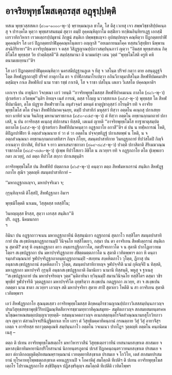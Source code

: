 <h1>อาจริยพุทฺธโฆสเตฺถรสฺส อฎฺฐุปฺปตฺติ</h1>
<p> ทสเม พุทฺธวสฺสสตเก (๙๐๑-๑๐๐๐-พุ-ว)  พฺราหฺมณกุเล ชาโต, โส ตีสุ เวเทสุ เจว สพฺพวิชฺชาสิปฺปคเนฺถสุ จ ปารงฺคโต หุตฺวา พุทฺธสาสนธมฺมํ สุตฺวา ตมฺปิ อุคฺคณฺหิตุกาโม ตสฺมิํเยว ทกฺขิณอินฺทิยรเฎฺฐ เอกสฺมิํ เถรวาทิกวิหาเร  เรวตเตฺถรปฺปมุขานํ ภิกฺขูนํ สนฺติเก ปพฺพชฺชเญฺจว อุปสมฺปทญฺจ คณฺหิตฺวา ปิฎกตฺตยปาฬิมุคฺคณฺหิฯ โส เอวํ ปิฎกตฺตยปาฬิมุคฺคณฺหโนฺตเยว อญฺญาสิ ‘‘อยเมกายนมโคฺค ทสฺสนวิสุทฺธิยา นิพฺพานสจฺฉิกิริยายา’’ติฯ อาจริยุปชฺฌายา จ ตสฺส วิสิฎฺฐญาณปฺปภาวสมฺปนฺนภาวํ ญตฺวา ‘‘อิมสฺส พุทฺธสาสเน กิตฺติโฆโส พุทฺธสฺส วิย ปวตฺติสฺสตี’’ติ สมฺปสฺสมานา ติ นามมกํสุฯ เตน วุตฺตํ ‘‘พุทฺธโฆโสติ ครูหิ คหิตนามเธเยฺยนา’’ติฯ</p>


<p>โส เอวํ ปิฎกตฺตยปาฬิมุคฺคณฺหิตฺวา  นครสมีปฎฺฐานภูเต  จ ทีสุ จ วสโนฺต  ปริจยํ กตฺวา ตาย อสนฺตุฎฺฐจิโตฺต สีหฬฎฺฐกถาสุปิ ปริจยํ กาตุกาโม ตา จ ปาฬิภาสมาโรเปตฺวา อภินวีกาตุมาสีสโนฺต สีหฬทีปมคมาสิฯ ตสฺมิญฺจ กาเล สีหฬทีเป  นาม ราชา รชฺชํ กาเรติ, โส จ ราชา  ปสโนฺน เตเยว วิเสสโต ปคฺคณฺหาติฯ</p>


<p>เอกเจฺจ ปน อาธุนิกา วิจกฺขณา เอวํ วทนฺติ ‘‘อาจริยพุทฺธโฆสสฺส สีหฬทีปาคมเนน กาลโต (๘๔๖-พุ-ว) ปุเรตรํเยว ภวิตพฺพ’’นฺติฯ อิทญฺจ เนสํ การณํ, ตสฺส รโญฺญ นววสฺสกาเล (๘๕๕-พุ-ว) พุทฺธสฺส โต สีหฬทีปมานีตา, ตโต ปฎฺฐาย สีหฬราชาโน อนุสํวจฺฉรํ มหนฺตํ ธาตุปูชาอุสฺสวํ กโรนฺติฯ ยทิ จ อาจริยพุทฺธโฆโส ตโต ปจฺฉา สีหฬทีปมาคเจฺฉยฺย, ตมฺปิ ปาสาทิกํ มหุสฺสวํ ทิสฺวา อตฺตโน คเนฺถสุ ปกาเสยฺย ยถา ผาหิยํ นาม จินภิกฺขุ มหานามราชกาเล (๙๕๓-๙๗๕-พุ-ว) ตํ ทิสฺวา อตฺตโน อทฺธานกฺกมกถายํ ปกาเสสิ, น ปน อาจริยสฺส คเนฺถสุ  ตํปกาสนา ทิสฺสติ, เตเนตํ ญายติ ‘‘อาจริยพุทฺธโฆโส ทาฐาธาตุสมฺปตฺตกาลโต (๘๕๕-พุ-ว) ปุเรตรํเยว สีหฬทีปมาคนฺตฺวา อฎฺฐกถาโย อกาสี’’ติฯ ตํ ปน น ทฬฺหการณํ โหติ, ติปิฎกปาฬิยา หิ อตฺถสํวณฺณนาย ยํ วา ตํ วา อตฺตโน ปจฺจกฺขทิฎฺฐํ ปกาเสตพฺพํ น โหติ, น จ อตฺถสํวณฺณนา อทฺธานกฺกมกถาสทิสาฯ กิญฺจ ภิโยฺย, สมนฺตปาสาทิกาย วินยฎฺฐกถายํ ทีปวํสโตปิ กิญฺจิ อาเนตฺวา ปกาสิตํ, ทีปวํเส จ ยาว มหาเสนราชกาลา (๘๑๙-๘๔๕-พุ-ว) ปวตฺติ ปกาสิตาติ สิริเมฆวณฺณราชกาลโต (๘๔๕-๘๗๓-พุ-ว) ปุเพฺพ ทีปวํโสเยว ลิขิโต น ภเวยฺยฯ ยทิ จ อฎฺฐกถาโย ตโต ปุเพฺพเยว กตา ภเวยฺยุํ, กถํ ตตฺถ ทีปวํโส สกฺกา ปกาเสตุนฺติฯ</p>


<p>อาจริยพุทฺธโฆโส ปน สีหฬทีปํ ปตฺตกาเล (๙๖๕-พุ-ว)  คนฺตฺวา ตตฺถ สีหฬมหาเถรานํ สนฺติเก สีหฬฎฺฐกถาโย สุณิฯ วุตฺตญฺหิ สมนฺตปาสาทิกายํ –</p>


<p>
‘‘มหาอฎฺฐกถเญฺจว, มหาปจฺจริเมว จ;  
  
กุรุนฺทิญฺจาติ ติโสฺสปิ, สีหฬฎฺฐกถา อิมาฯ  
</p>
  
<p>
พุทฺธมิโตฺตติ นาเมน, วิสฺสุตสฺส ยสสฺสิโน;  
  
วินยญฺญุสฺส ธีรสฺส, สุตฺวา เถรสฺส สนฺติเก’’ติ  
ปริ. อฎฺฐ. นิคมนกถา  
ฯ  
</p>
  
<p>อิมินา ปน อฎฺฐกถาวจเนน มหาอฎฺฐกถาทีนํ ติสฺสนฺนํเยว อฎฺฐกถานํ สุตภาโว ทสฺสิโตฯ สมนฺตปาสาทิกายํ ปน สเงฺขปอนฺธกฎฺฐกถานมฺปิ วินิจฺฉโย ทสฺสิโตเยว, กสฺมา ปน ตา อาจริเยน สีหฬเตฺถรานํ สนฺติเก น สุตาติ? ตาสุ หิ อนฺธกฎฺฐกถา ตาว อนฺธกรฎฺฐิกภาวโต, กตปริจยภาวโต จ น สุตาติ ปากโฎเยวายมโตฺถฯ สเงฺขปฎฺฐกถา ปน มหาปจฺจริฎฺฐกถาย สํขิตฺตมตฺตภาวโต น สุตาติ เวทิตพฺพาฯ ตถา หิ  คนฺถารมฺภสํวณฺณนายํ  จูฬปจฺจริฎฺฐกถาอนฺธกฎฺฐกถานมฺปิ -สเทฺทน สงฺคหิตภาโว วุโตฺต, ฎีกาสุ  ปน อนฺธกสเงฺขปฎฺฐกถานํ สงฺคหิตภาโว วุโตฺต, สมนฺตปาสาทิกายญฺจ จูฬปจฺจรีติ นามํ กุหิญฺจิปิ น ทิสฺสติ, มหาฎฺฐกถา มหาปจฺจรี กุรุนฺที อนฺธกสเงฺขปฎฺฐกถาติ  อิมานิเยว นามานิ ทิสฺสนฺติ, พหูสุ จ ฐาเนสุ ‘‘สเงฺขปฎฺฐกถายํ ปน มหาปจฺจริยญฺจ วุตฺต’’นฺติอาทินา  ทฺวินฺนมฺปิ สมานวินิจฺฉโย ทสฺสิโตฯ ตสฺมา วชิรพุทฺธิยํ จูฬปจฺจรีติ วุตฺตฎฺฐกถา มหาปจฺจริโต อุทฺธริตฺวา สเงฺขเปน กตฎฺฐกถา ภเวยฺย, สา จ สเงฺขเปน กตตฺตา  นาม ชาตา ภเวยฺยฯ เอวญฺจ สติ มหาปจฺจริยา สุตาย สาปิ สุตาเยว โหตีติ น สา อาจริเยน สุตาติ เวทิตพฺพาฯ</p>


<p>เอวํ สีหฬฎฺฐกถาโย สุณนฺตเสฺสว อาจริยพุทฺธโฆสสฺส ติกฺขคมฺภีรชวนญาณปฺปภาววิเสสสมฺปนฺนภาวญฺจ ปรมวิสุทฺธสทฺธาพุทฺธิวีริยปฎิมณฺฑิตสีลาจารชฺชวมทฺทวาทิคุณสมุทย- สมุทิตภาวญฺจ สกสมยสมยนฺตรคหนโชฺฌคาหณสมตฺถปญฺญาเวยฺยตฺติ- ยสมนฺนาคตภาวญฺจ อเนกสตฺถนฺตโรจิตสํวณฺณนานยสุโกวิทภาวญฺจ ญตฺวา ตํสวนกิจฺจปรินิฎฺฐิตกาเล ทโย เถรา ตํ วิสุทฺธิมคฺคาทิคนฺถานํ กรณตฺถาย วิสุํ วิสุํ อายาจิํสุฯ เอตฺถ จ อาจริยสฺส ยถาวุตฺตคุเณหิ สมฺปนฺนภาโว อตฺตโน วจเนเนว ปากโฎฯ วุตฺตญฺหิ อตฺตโน คนฺถนิคมเนสุ –</p>

</p>


<p>ตตฺถ ติ ปเทน อาจริยพุทฺธโฆสเตฺถโร มหาวิหารวาสีนํ วิสุทฺธเตฺถรวาทีนํ เทสนานยสงฺขาเต สกสมเย จ มหาสงฺฆิกาทิมหายานิกปริโยสานานํ นิกายนฺตรภูตานํ ปเรสํ ปิฎกคนฺถนฺตรวาทนยสงฺขาเต ปรสมเย จ ตถา ตํกาลิกอญฺญติตฺถิยสมณพฺราหฺมณานํ เวทตฺตยาทิสงฺขาเต ปรสมเย จ โกวิโท, เตสํ สกสมยปรสมยานํ ทุโรคาหทุโพฺพธตฺถสงฺขาเต คหนฎฺฐาเนปิ จ โอคาหิตุํ สมโตฺถติ ทีเปติฯ ติ ปเทน อาจริยพุทฺธโฆสเตฺถโร โปราณฎฺฐกถาโย สงฺขิปิตุญฺจ ปฎิสงฺขริตุญฺจ สมโตฺถติ ทีเปตีติ เวทิตโพฺพฯ</p>





